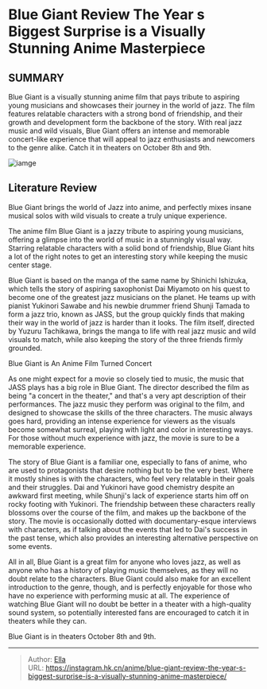 # Blue Giant Review The Year s Biggest Surprise is a Visually Stunning Anime Masterpiece


## SUMMARY 



  Blue Giant is a visually stunning anime film that pays tribute to aspiring young musicians and showcases their journey in the world of jazz.   The film features relatable characters with a strong bond of friendship, and their growth and development form the backbone of the story.   With real jazz music and wild visuals, Blue Giant offers an intense and memorable concert-like experience that will appeal to jazz enthusiasts and newcomers to the genre alike. Catch it in theaters on October 8th and 9th.  

![iamge](https://static1.srcdn.com/wordpress/wp-content/uploads/2023/09/blue-giant-sax.jpg)

## Literature Review

Blue Giant brings the world of Jazz into anime, and perfectly mixes insane musical solos with wild visuals to create a truly unique experience.




The anime film Blue Giant is a jazzy tribute to aspiring young musicians, offering a glimpse into the world of music in a stunningly visual way. Starring relatable characters with a solid bond of friendship, Blue Giant hits a lot of the right notes to get an interesting story while keeping the music center stage.




Blue Giant is based on the manga of the same name by Shinichi Ishizuka, which tells the story of aspiring saxophonist Dai Miyamoto on his quest to become one of the greatest jazz musicians on the planet. He teams up with pianist Yukinori Sawabe and his newbie drummer friend Shunji Tamada to form a jazz trio, known as JASS, but the group quickly finds that making their way in the world of jazz is harder than it looks. The film itself, directed by Yuzuru Tachikawa, brings the manga to life with real jazz music and wild visuals to match, while also keeping the story of the three friends firmly grounded.


 Blue Giant is An Anime Film Turned Concert 
          

As one might expect for a movie so closely tied to music, the music that JASS plays has a big role in Blue Giant. The director described the film as being &#34;a concert in the theater,&#34; and that&#39;s a very apt description of their performances. The jazz music they perform was original to the film, and designed to showcase the skills of the three characters. The music always goes hard, providing an intense experience for viewers as the visuals become somewhat surreal, playing with light and color in interesting ways. For those without much experience with jazz, the movie is sure to be a memorable experience.




The story of Blue Giant is a familiar one, especially to fans of anime, who are used to protagonists that desire nothing but to be the very best. Where it mostly shines is with the characters, who feel very relatable in their goals and their struggles. Dai and Yukinori have good chemistry despite an awkward first meeting, while Shunji&#39;s lack of experience starts him off on rocky footing with Yukinori. The friendship between these characters really blossoms over the course of the film, and makes up the backbone of the story. The movie is occasionally dotted with documentary-esque interviews with characters, as if talking about the events that led to Dai&#39;s success in the past tense, which also provides an interesting alternative perspective on some events.

All in all, Blue Giant is a great film for anyone who loves jazz, as well as anyone who has a history of playing music themselves, as they will no doubt relate to the characters. Blue Giant could also make for an excellent introduction to the genre, though, and is perfectly enjoyable for those who have no experience with performing music at all. The experience of watching Blue Giant will no doubt be better in a theater with a high-quality sound system, so potentially interested fans are encouraged to catch it in theaters while they can.




Blue Giant is in theaters October 8th and 9th.



---

> Author: [Ella](https://instagram.hk.cn/)  
> URL: https://instagram.hk.cn/anime/blue-giant-review-the-year-s-biggest-surprise-is-a-visually-stunning-anime-masterpiece/  


